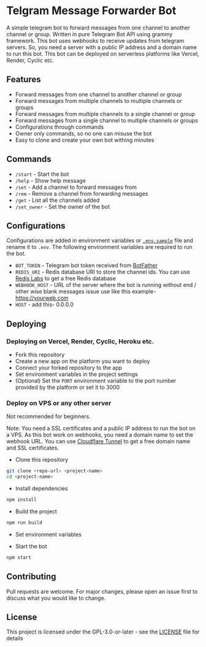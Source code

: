 # Telgram Message Forwarder Bot

A simple telegram bot to forward messages from one channel to another channel or group. Written in pure Telegram Bot API using grammy framework.
This bot uses webhooks to receive updates from telegram servers. So, you need a server with a public IP address and a domain name to run this bot. This bot can be deployed on serverless platforms like Vercel, Render, Cyclic etc.

## Features

-   Forward messages from one channel to another channel or group
-   Forward messages from multiple channels to multiple channels or groups
-   Forward messages from multiple channels to a single channel or group
-   Forward messages from a single channel to multiple channels or groups
-   Configurations through commands
-   Owner only commands, so no one can misuse the bot
-   Easy to clone and create your own bot withing minutes

## Commands

-   `/start` - Start the bot
-   `/help` - Show help message
-   `/set` - Add a channel to forward messages from
-   `/rem` - Remove a channel from forwarding messages
-   `/get` - List all the channels added
-   `/set_owner` - Set the owner of the bot

## Configurations

Configurations are added in environment variables or [`.env.sample`](./.env.sample) file and rename it to `.env`. The following environment variables are required to run the bot.

-   `BOT_TOKEN` - Telegram bot token received from [BotFather](https://t.me/BotFather)
-   `REDIS_URI` - Redis database URI to store the channel ids. You can use [Redis Labs](https://redislabs.com/) to get a free Redis database
-   `WEBHOOK_HOST` - URL of the server where the bot is running without end / other wise blank messages issue use like this example- https://yourweb.com
-   `HOST` - add this- 0.0.0.0

## Deploying

### Deploying on Vercel, Render, Cyclic, Heroku etc.

-   Fork this repository
-   Create a new app on the platform you want to deploy
-   Connect your forked repository to the app
-   Set environment variables in the project settings
-   (Optional) Set the `PORT` environment variable to the port number provided by the platform or set it to 3000

### Deploy on VPS or any other server

Not recommended for beginners.

Note: You need a SSL certificates and a public IP address to run the bot on a VPS. As this bot work on webhooks, you need a domain name to set the webhook URL. You can use [Cloudflare Tunnel](https://try.cloudflare.com/) to get a free domain name and SSL certificates.

-   Clone this repository

```sh
git clone <repo-url> <project-name>
cd <project-name>
```

-   Install dependencies

```sh
npm install
```

-   Build the project

```sh
npm run build
```

-   Set environment variables

-   Start the bot

```sh
npm start
```

## Contributing

Pull requests are welcome. For major changes, please open an issue first to discuss what you would like to change.

## License

This project is licensed under the GPL-3.0-or-later - see the [LICENSE](LICENSE) file for details
